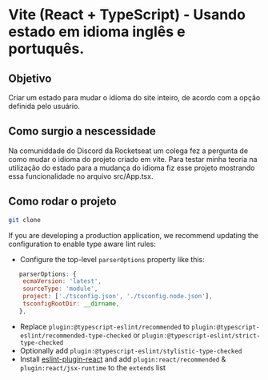 # Vite (React + TypeScript) - Usando estado em idioma inglês e portuquês.

## Objetivo

Criar um estado para mudar o idioma do site inteiro, de acordo com a opção definida pelo usuário.

## Como surgio a nescessidade

Na comuniddade do Discord da Rocketseat um colega fez a pergunta de como mudar o idioma do projeto criado em vite. Para testar minha teoria na utilização do estado para a mudança do idioma fiz esse projeto mostrando essa funcionalidade no arquivo src/App.tsx.

## Como rodar o projeto

```bash
git clone
```

If you are developing a production application, we recommend updating the configuration to enable type aware lint rules:

- Configure the top-level `parserOptions` property like this:

```js
   parserOptions: {
    ecmaVersion: 'latest',
    sourceType: 'module',
    project: ['./tsconfig.json', './tsconfig.node.json'],
    tsconfigRootDir: __dirname,
   },
```

- Replace `plugin:@typescript-eslint/recommended` to `plugin:@typescript-eslint/recommended-type-checked` or `plugin:@typescript-eslint/strict-type-checked`
- Optionally add `plugin:@typescript-eslint/stylistic-type-checked`
- Install [eslint-plugin-react](https://github.com/jsx-eslint/eslint-plugin-react) and add `plugin:react/recommended` & `plugin:react/jsx-runtime` to the `extends` list
